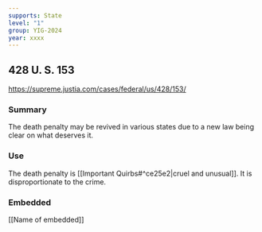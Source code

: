 ```yaml
---
supports: State
level: "1"
group: YIG-2024
year: xxxx
---
```

## 428 U. S. 153

https://supreme.justia.com/cases/federal/us/428/153/

### Summary

The death penalty may be revived in various states due to a new law being clear on what deserves it.

### Use

The death penalty is [[Important Quirbs#^ce25e2|cruel and unusual]]. It is disproportionate to the crime.

### Embedded

[[Name of embedded]]